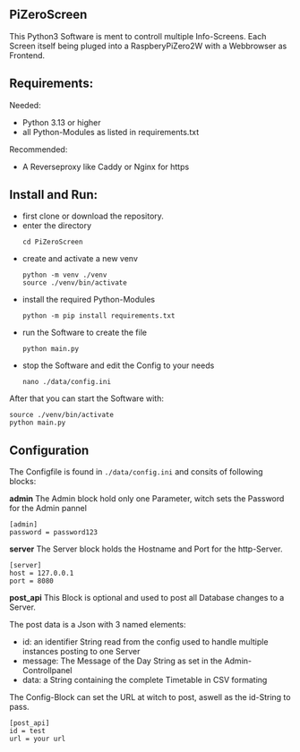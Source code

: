 
**PiZeroScreen**
-

This Python3 Software is ment to controll multiple Info-Screens.
Each Screen itself being pluged into a RaspberyPiZero2W with a Webbrowser as Frontend.

**Requirements:**
-
Needed:
- Python 3.13 or higher
- all Python-Modules as listed in requirements.txt

Recommended:
- A Reverseproxy like Caddy or Nginx for https

**Install and Run:**
-

- first clone or download the repository.
- enter the directory
  ```
  cd PiZeroScreen
  ```
- create and activate a new venv
  ```
  python -m venv ./venv
  source ./venv/bin/activate
  ```
- install the required Python-Modules
  ```
  python -m pip install requirements.txt
  ```
- run the Software to create the file
  ```
  python main.py
  ```
- stop the Software and edit the Config to your needs
  ```
  nano ./data/config.ini
  ```

After that you can start the Software with:
```
source ./venv/bin/activate
python main.py
```

**Configuration**
-
The Configfile is found in ```./data/config.ini``` and consits of following blocks:

**admin**
The Admin block hold only one Parameter, witch sets the Password for the Admin pannel
```
[admin]
password = password123
```

**server**
The Server block holds the Hostname and Port for the http-Server.
```
[server]
host = 127.0.0.1
port = 8080
```

**post_api**
This Block is optional and used to post all Database changes to a Server.

The post data is a Json with 3 named elements:
- id: an identifier String read from the config used to handle multiple instances posting to one Server
- message: The Message of the Day String as set in the Admin-Controllpanel
- data: a String containing the complete Timetable in CSV formating

The Config-Block can set the URL at witch to post, aswell as the id-String to pass.
```
[post_api]
id = test
url = your url
```
